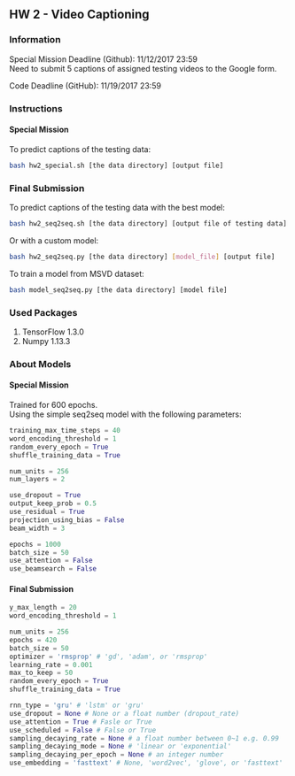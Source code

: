 ## HW 2 - Video Captioning

### Information

Special Mission Deadline (Github): 11/12/2017 23:59  
Need to submit 5 captions of assigned testing videos to the Google form.

Code Deadline (GitHub): 11/19/2017 23:59

### Instructions

#### Special Mission

To predict captions of the testing data:
```bash
bash hw2_special.sh [the data directory] [output file]
```

### Final Submission

To predict captions of the testing data with the best model:
```bash
bash hw2_seq2seq.sh [the data directory] [output file of testing data] [output file of peer review]
```

Or with a custom model:
```bash
bash hw2_seq2seq.py [the data directory] [model_file] [output file]
```

To train a model from MSVD dataset:
```bash
bash model_seq2seq.py [the data directory] [model file]
```

### Used Packages

1. TensorFlow 1.3.0
2. Numpy 1.13.3

### About Models

#### Special Mission

Trained for 600 epochs.  
Using the simple seq2seq model with the following parameters:

```python
training_max_time_steps = 40
word_encoding_threshold = 1
random_every_epoch = True
shuffle_training_data = True

num_units = 256
num_layers = 2

use_dropout = True
output_keep_prob = 0.5
use_residual = True 
projection_using_bias = False
beam_width = 3

epochs = 1000
batch_size = 50
use_attention = False
use_beamsearch = False
```

#### Final Submission

```python
y_max_length = 20
word_encoding_threshold = 1

num_units = 256
epochs = 420
batch_size = 50
optimizer = 'rmsprop' # 'gd', 'adam', or 'rmsprop'
learning_rate = 0.001
max_to_keep = 50
random_every_epoch = True
shuffle_training_data = True

rnn_type = 'gru' # 'lstm' or 'gru'
use_dropout = None # None or a float number (dropout_rate)
use_attention = True # Fasle or True
use_scheduled = False # False or True
sampling_decaying_rate = None # a float number between 0~1 e.g. 0.99
sampling_decaying_mode = None # 'linear or 'exponential'
sampling_decaying_per_epoch = None # an integer number
use_embedding = 'fasttext' # None, 'word2vec', 'glove', or 'fasttext'
```
